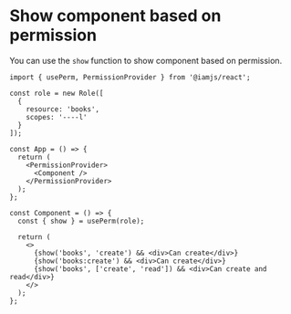 # Show component based on permission

You can use the `show` function to show component based on permission.

```tsx
import { usePerm, PermissionProvider } from '@iamjs/react';

const role = new Role([
  {
    resource: 'books',
    scopes: '----l'
  }
]);

const App = () => {
  return (
    <PermissionProvider>
      <Component />
    </PermissionProvider>
  );
};

const Component = () => {
  const { show } = usePerm(role);

  return (
    <>
      {show('books', 'create') && <div>Can create</div>}
      {show('books:create') && <div>Can create</div>}
      {show('books', ['create', 'read']) && <div>Can create and read</div>}
    </>
  );
};
```
